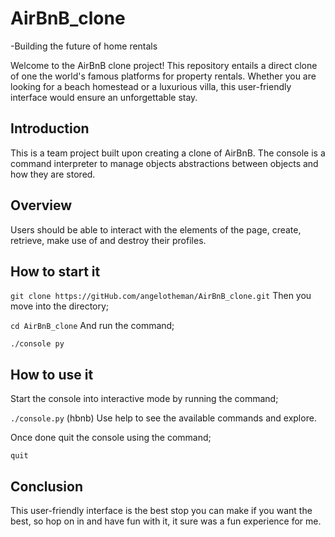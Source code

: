 # AirBnB_clone
-Building the future of home rentals

Welcome to the AirBnB clone project! This repository entails a direct clone of one the world's famous platforms for property rentals. Whether you are looking for a beach homestead or a luxurious villa, this user-friendly interface would ensure an unforgettable stay.

## Introduction

This is a team project built upon creating a clone of AirBnB. The console is a command interpreter to manage objects abstractions between objects and how they are stored.

## Overview

Users should be able to interact with the elements of the page, create, retrieve, make use of and destroy their profiles.

## How to start it

`git clone https://gitHub.com/angelotheman/AirBnB_clone.git`
Then you move into the directory;

`cd AirBnB_clone`
And run the command;

`./console py`
## How to use it

Start the console into interactive mode by running the command;

`./console.py`
(hbnb)
Use help to see the available commands and explore.

Once done quit the console using the command;

`quit`
## Conclusion

This user-friendly interface is the best stop you can make if you want the best, so hop on in and have fun with it, it sure was a fun experience for me.
